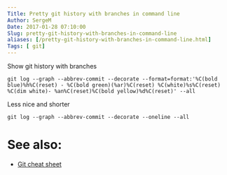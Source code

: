 ```yaml
---
Title: Pretty git history with branches in command line
Author: SergeM
Date: 2017-01-28 07:10:00
Slug: pretty-git-history-with-branches-in-command-line
aliases: [/pretty-git-history-with-branches-in-command-line.html]
Tags: [ git]
---
```






Show git history with branches 
```
git log --graph --abbrev-commit --decorate --format=format:'%C(bold blue)%h%C(reset) - %C(bold green)(%ar)%C(reset) %C(white)%s%C(reset) %C(dim white)- %an%C(reset)%C(bold yellow)%d%C(reset)' --all
```
Less nice and shorter
```
git log --graph --abbrev-commit --decorate --oneline --all
```

# See also:

* [Git cheat sheet](/posts/git-cheat-sheet)
